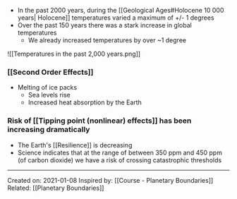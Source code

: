 - In the past 2000 years, during the [[Geological Ages#Holocene 10 000 years| Holocene]] temperatures varied a maximum of +/- 1 degrees
- Over the past 150 years there was a stark increase in global temperatures
	- We already increased temperatures by over ~1 degree 

![[Temperatures in the past 2,000 years.png]]

### [[Second Order Effects]]
- Melting of ice packs
	- Sea levels rise
	- Increased heat absorption by the Earth


### Risk of [[Tipping point (nonlinear) effects]] has been increasing dramatically
- The Earth's [[Resilience]] is decreasing
- Science indicates that at the range of between 350 ppm and 450 ppm (of carbon dioxide) we have a risk of crossing catastrophic thresholds


-------------------
Created on: 2021-01-08
Inspired by: [[Course - Planetary Boundaries]]
Related: [[Planetary Boundaries]]